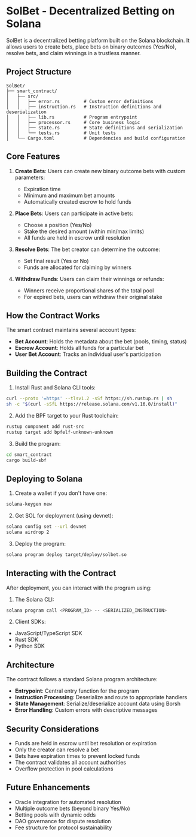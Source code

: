 # SolBet - Decentralized Betting on Solana

SolBet is a decentralized betting platform built on the Solana blockchain. It allows users to create bets, place bets on binary outcomes (Yes/No), resolve bets, and claim winnings in a trustless manner.

## Project Structure

```
SolBet/
├── smart_contract/
│   ├── src/
│   │   ├── error.rs         # Custom error definitions
│   │   ├── instruction.rs   # Instruction definitions and deserialization
│   │   ├── lib.rs           # Program entrypoint
│   │   ├── processor.rs     # Core business logic
│   │   ├── state.rs         # State definitions and serialization
│   │   └── tests.rs         # Unit tests
│   └── Cargo.toml           # Dependencies and build configuration
```

## Core Features

1. **Create Bets**: Users can create new binary outcome bets with custom parameters:
   - Expiration time
   - Minimum and maximum bet amounts
   - Automatically created escrow to hold funds

2. **Place Bets**: Users can participate in active bets:
   - Choose a position (Yes/No)
   - Stake the desired amount (within min/max limits)
   - All funds are held in escrow until resolution

3. **Resolve Bets**: The bet creator can determine the outcome:
   - Set final result (Yes or No)
   - Funds are allocated for claiming by winners

4. **Withdraw Funds**: Users can claim their winnings or refunds:
   - Winners receive proportional shares of the total pool
   - For expired bets, users can withdraw their original stake

## How the Contract Works

The smart contract maintains several account types:
- **Bet Account**: Holds the metadata about the bet (pools, timing, status)
- **Escrow Account**: Holds all funds for a particular bet
- **User Bet Account**: Tracks an individual user's participation

## Building the Contract

1. Install Rust and Solana CLI tools:
```bash
curl --proto '=https' --tlsv1.2 -sSf https://sh.rustup.rs | sh
sh -c "$(curl -sSfL https://release.solana.com/v1.16.0/install)"
```

2. Add the BPF target to your Rust toolchain:
```bash
rustup component add rust-src
rustup target add bpfelf-unknown-unknown
```

3. Build the program:
```bash
cd smart_contract
cargo build-sbf
```

## Deploying to Solana

1. Create a wallet if you don't have one:
```bash
solana-keygen new
```

2. Get SOL for deployment (using devnet):
```bash
solana config set --url devnet
solana airdrop 2
```

3. Deploy the program:
```bash
solana program deploy target/deploy/solbet.so
```

## Interacting with the Contract

After deployment, you can interact with the program using:

1. The Solana CLI:
```bash
solana program call <PROGRAM_ID> -- <SERIALIZED_INSTRUCTION>
```

2. Client SDKs:
- JavaScript/TypeScript SDK
- Rust SDK
- Python SDK

## Architecture

The contract follows a standard Solana program architecture:
- **Entrypoint**: Central entry function for the program
- **Instruction Processing**: Deserialize and route to appropriate handlers
- **State Management**: Serialize/deserialize account data using Borsh
- **Error Handling**: Custom errors with descriptive messages

## Security Considerations

- Funds are held in escrow until bet resolution or expiration
- Only the creator can resolve a bet
- Bets have expiration times to prevent locked funds
- The contract validates all account authorities
- Overflow protection in pool calculations

## Future Enhancements

- Oracle integration for automated resolution
- Multiple outcome bets (beyond binary Yes/No)
- Betting pools with dynamic odds
- DAO governance for dispute resolution
- Fee structure for protocol sustainability

